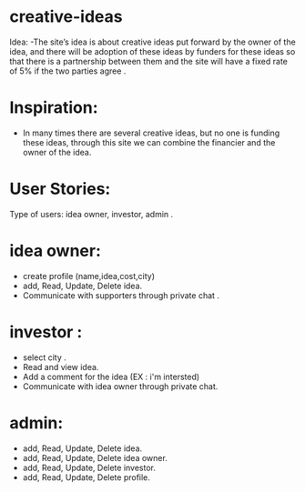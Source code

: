 # creative-ideas

Idea:
-The site’s idea is about creative ideas put forward by the owner of the idea, and there will be adoption of these ideas by funders for these ideas so that there is a partnership between them and the site will have a fixed rate of 5% if the two parties agree .

# Inspiration:
- In many times there are several creative ideas, but no one is funding these ideas, through this site we can combine the financier and the owner of the idea.

# User Stories:
Type of users: idea owner, investor, admin .

# idea owner:
- create profile (name,idea,cost,city)
- add, Read, Update, Delete idea.
- Communicate with supporters through private chat . 


 
 # investor :
- select city .
- Read and view idea.
- Add a comment for the idea (EX : i'm intersted)
- Communicate with idea owner through private chat.


# admin:
-  add, Read, Update, Delete idea.
-  add, Read, Update, Delete idea owner.
-  add, Read, Update, Delete investor.
-  add, Read, Update, Delete profile. 
